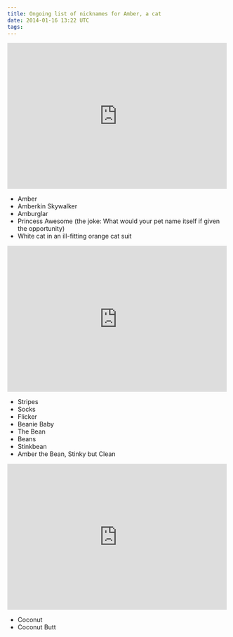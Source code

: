 ```yaml
---
title: Ongoing list of nicknames for Amber, a cat
date: 2014-01-16 13:22 UTC
tags:
---
```


<iframe src="https://www.flickr.com/photos/rockchalk/2598945266/player/9fdf1a7113" height="333" width="500"  frameborder="0" allowfullscreen webkitallowfullscreen mozallowfullscreen oallowfullscreen msallowfullscreen></iframe>

- Amber
- Amberkin Skywalker
- Amburglar
- Princess Awesome (the joke: What would your pet name itself if given the opportunity)
- White cat in an ill-fitting orange cat suit

<iframe src="https://www.flickr.com/photos/rockchalk/2237621885/player/c5bd2acd29" height="333" width="500"  frameborder="0" allowfullscreen webkitallowfullscreen mozallowfullscreen oallowfullscreen msallowfullscreen></iframe>

- Stripes
- Socks
- Flicker
- Beanie Baby
- The Bean
- Beans
- Stinkbean
- Amber the Bean, Stinky but Clean

<iframe src="https://www.flickr.com/photos/rockchalk/1425149687/player/5f9a801938" height="333" width="500"  frameborder="0" allowfullscreen webkitallowfullscreen mozallowfullscreen oallowfullscreen msallowfullscreen></iframe>

- Coconut
- Coconut Butt

